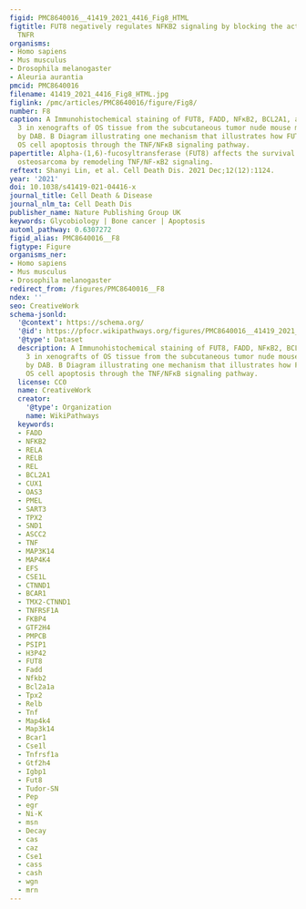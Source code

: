 ```yaml
---
figid: PMC8640016__41419_2021_4416_Fig8_HTML
figtitle: FUT8 negatively regulates NFKB2 signaling by blocking the activation of
  TNFR
organisms:
- Homo sapiens
- Mus musculus
- Drosophila melanogaster
- Aleuria aurantia
pmcid: PMC8640016
filename: 41419_2021_4416_Fig8_HTML.jpg
figlink: /pmc/articles/PMC8640016/figure/Fig8/
number: F8
caption: A Immunohistochemical staining of FUT8, FADD, NFκB2, BCL2A1, and cleaved-caspase
  3 in xenografts of OS tissue from the subcutaneous tumor nude mouse model visualized
  by DAB. B Diagram illustrating one mechanism that illustrates how FUT8 influences
  OS cell apoptosis through the TNF/NFκB signaling pathway.
papertitle: Alpha-(1,6)-fucosyltransferase (FUT8) affects the survival strategy of
  osteosarcoma by remodeling TNF/NF-κB2 signaling.
reftext: Shanyi Lin, et al. Cell Death Dis. 2021 Dec;12(12):1124.
year: '2021'
doi: 10.1038/s41419-021-04416-x
journal_title: Cell Death & Disease
journal_nlm_ta: Cell Death Dis
publisher_name: Nature Publishing Group UK
keywords: Glycobiology | Bone cancer | Apoptosis
automl_pathway: 0.6307272
figid_alias: PMC8640016__F8
figtype: Figure
organisms_ner:
- Homo sapiens
- Mus musculus
- Drosophila melanogaster
redirect_from: /figures/PMC8640016__F8
ndex: ''
seo: CreativeWork
schema-jsonld:
  '@context': https://schema.org/
  '@id': https://pfocr.wikipathways.org/figures/PMC8640016__41419_2021_4416_Fig8_HTML.html
  '@type': Dataset
  description: A Immunohistochemical staining of FUT8, FADD, NFκB2, BCL2A1, and cleaved-caspase
    3 in xenografts of OS tissue from the subcutaneous tumor nude mouse model visualized
    by DAB. B Diagram illustrating one mechanism that illustrates how FUT8 influences
    OS cell apoptosis through the TNF/NFκB signaling pathway.
  license: CC0
  name: CreativeWork
  creator:
    '@type': Organization
    name: WikiPathways
  keywords:
  - FADD
  - NFKB2
  - RELA
  - RELB
  - REL
  - BCL2A1
  - CUX1
  - OAS3
  - PMEL
  - SART3
  - TPX2
  - SND1
  - ASCC2
  - TNF
  - MAP3K14
  - MAP4K4
  - EFS
  - CSE1L
  - CTNND1
  - BCAR1
  - TMX2-CTNND1
  - TNFRSF1A
  - FKBP4
  - GTF2H4
  - PMPCB
  - PSIP1
  - H3P42
  - FUT8
  - Fadd
  - Nfkb2
  - Bcl2a1a
  - Tpx2
  - Relb
  - Tnf
  - Map4k4
  - Map3k14
  - Bcar1
  - Cse1l
  - Tnfrsf1a
  - Gtf2h4
  - Igbp1
  - Fut8
  - Tudor-SN
  - Pep
  - egr
  - Ni-K
  - msn
  - Decay
  - cas
  - caz
  - Cse1
  - cass
  - cash
  - wgn
  - mrn
---
```

